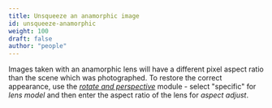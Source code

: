 ```yaml
---
title: Unsqueeze an anamorphic image
id: unsqueeze-anamorphic
weight: 100
draft: false
author: "people"
---
```


Images taken with an anamorphic lens will have a different pixel
aspect ratio than the scene which was photographed.  To restore the
correct appearance, use the
[_rotate and perspective_](../module-reference/processing-modules/rotate-perspective.md)
module - select "specific" for _lens model_ and then enter the aspect
ratio of the lens for _aspect adjust_.
